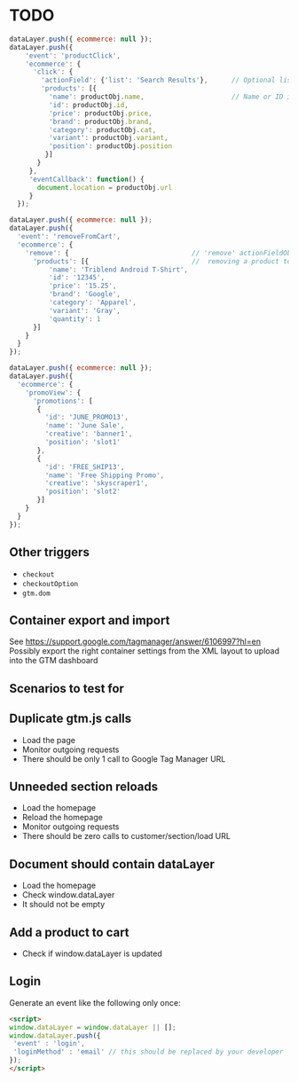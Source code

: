 # TODO

```js
dataLayer.push({ ecommerce: null });
dataLayer.push({
    'event': 'productClick',
    'ecommerce': {
      'click': {
        'actionField': {'list': 'Search Results'},      // Optional list property.
        'products': [{
          'name': productObj.name,                      // Name or ID is required.
          'id': productObj.id,
          'price': productObj.price,
          'brand': productObj.brand,
          'category': productObj.cat,
          'variant': productObj.variant,
          'position': productObj.position
         }]
       }
     },
     'eventCallback': function() {
       document.location = productObj.url
     }
  });
```

```js
dataLayer.push({ ecommerce: null });
dataLayer.push({
  'event': 'removeFromCart',
  'ecommerce': {
    'remove': {                               // 'remove' actionFieldObject measures.
      'products': [{                          //  removing a product to a shopping cart.
          'name': 'Triblend Android T-Shirt',
          'id': '12345',
          'price': '15.25',
          'brand': 'Google',
          'category': 'Apparel',
          'variant': 'Gray',
          'quantity': 1
      }]
    }
  }
});
```

```js
dataLayer.push({ ecommerce: null });
dataLayer.push({
  'ecommerce': {
    'promoView': {
      'promotions': [
       {
         'id': 'JUNE_PROMO13',
         'name': 'June Sale',
         'creative': 'banner1',
         'position': 'slot1'
       },
       {
         'id': 'FREE_SHIP13',
         'name': 'Free Shipping Promo',
         'creative': 'skyscraper1',
         'position': 'slot2'
       }]
    }
  }
});
```

## Other triggers
- `checkout`
- `checkoutOption`
- `gtm.dom`

## Container export and import
See https://support.google.com/tagmanager/answer/6106997?hl=en
Possibly export the right container settings from the XML layout to upload into the GTM dashboard

## Scenarios to test for

## Duplicate gtm.js calls
- Load the page
- Monitor outgoing requests
- There should be only 1 call to Google Tag Manager URL

## Unneeded section reloads
- Load the homepage
- Reload the homepage
- Monitor outgoing requests
- There should be zero calls to customer/section/load URL

## Document should contain dataLayer
- Load the homepage
- Check window.dataLayer
- It should not be empty

## Add a product to cart
- Check if window.dataLayer is updated

## Login
Generate an event like the following only once:
```html
<script>
window.dataLayer = window.dataLayer || [];
window.dataLayer.push({
 'event' : 'login',
 'loginMethod' : 'email' // this should be replaced by your developer
});
</script>
```
